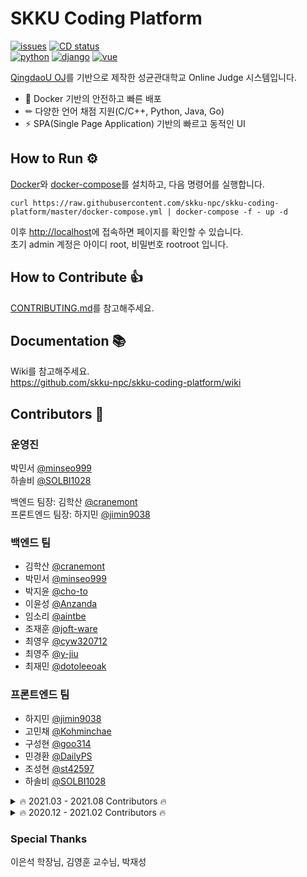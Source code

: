 # SKKU Coding Platform

[![issues](https://img.shields.io/github/issues/skku-npc/skku-coding-platform)](https://github.com/skku-npc/skku-coding-platform/issues)
[![CD status](https://github.com/skku-npc/skku-coding-platform/actions/workflows/cd.yml/badge.svg)](https://github.com/skku-npc/skku-coding-platform/actions/workflows/cd.yml)  
[![python](https://img.shields.io/badge/Python-3.8.10-blue)](https://www.python.org/)
[![django](https://img.shields.io/badge/Django-3.2.11-darkgreen)](https://www.djangoproject.com/)
[![vue](https://img.shields.io/badge/Vue-2.6.14-green)](https://vuejs.org/)

[QingdaoU OJ](https://github.com/QingdaoU/OnlineJudge)를 기반으로 제작한 성균관대학교 Online Judge 시스템입니다.

- 🐳 Docker 기반의 안전하고 빠른 배포
- ✏ 다양한 언어 채점 지원(C/C++, Python, Java, Go)
- ⚡ SPA(Single Page Application) 기반의 빠르고 동적인 UI

## How to Run ⚙
[Docker](https://docs.docker.com/engine/install/)와 [docker-compose](https://docs.docker.com/compose/install/)를 설치하고, 다음 명령어를 실행합니다.

```shell
curl https://raw.githubusercontent.com/skku-npc/skku-coding-platform/master/docker-compose.yml | docker-compose -f - up -d
```

이후 [http://localhost](http://localhost)에 접속하면 페이지를 확인할 수 있습니다.  
초기 admin 계정은 아이디 root, 비밀번호 rootroot 입니다.

## How to Contribute 👍
[CONTRIBUTING.md](https://github.com/skku-npc/skku-coding-platform/blob/master/CONTRIBUTING.md)를 참고해주세요.

## Documentation 📚
Wiki를 참고해주세요.  
https://github.com/skku-npc/skku-coding-platform/wiki

## Contributors 👏

### 운영진
박민서 [@minseo999](https://github.com/minseo999)  
하솔비 [@SOLBI1028](https://github.com/SOLBI1028)  

백엔드 팀장: 김학산 [@cranemont](https://github.com/cranemont)  
프론트엔드 팀장: 하지민 [@jimin9038](https://github.com/jimin9038)  

### 백엔드 팀
- 김학산 [@cranemont](https://github.com/cranemont)
- 박민서 [@minseo999](https://github.com/minseo999)
- 박지윤 [@cho-to](https://github.com/cho-to)
- 이윤성 [@Anzanda](https://github.com/Anzanda)
- 임소리 [@aintbe](https://github.com/aintbe)
- 조재훈 [@joft-ware](https://github.com/joft-ware)
- 최영우 [@cyw320712](https://github.com/cyw320712)
- 최영주 [@y-jiu](https://github.com/y-jiu)
- 최재민 [@dotoleeoak](https://github.com/dotoleeoak)

### 프론트엔드 팀
- 하지민 [@jimin9038](https://github.com/jimin9038) 
- 고민채 [@Kohminchae](https://github.com/Kohminchae)
- 구성현 [@goo314](https://github.com/goo314)
- 민경환 [@DailyPS](https://github.com/DailyPS)
- 조성현 [@st42597](https://github.com/st42597)
- 하솔비 [@SOLBI1028](https://github.com/SOLBI1028)

<details>
<summary>🔥 2021.03 - 2021.08 Contributors 🔥</summary>

### 팀장
책임: 한채정 [@Jeongcc](https://github.com/Jeongcc)  
부책임: 이병현 [@22222bh](https://github.com/22222bh)  

백엔드 팀장: 이병현 [@22222bh](https://github.com/22222bh)  
프론트엔드 팀장: 하지민 [@jimin9038](https://github.com/jimin9038)  

### 백엔드 팀
- 이병현 [@22222bh](https://github.com/22222bh)
- 김학산 [@cranemont](https://github.com/cranemont)
- 박민서 [@cranemont](https://github.com/minseo999)
- 이윤성 [@Anzanda](https://github.com/Anzanda)
- 조재훈 [@joft-ware](https://github.com/joft-ware)
- 최재민 [@dotoleeoak](https://github.com/dotoleeoak)
- 홍진기 [@ghdwlsrl3229](https://github.com/ghdwlsrl3229)

### 프론트엔드 팀
- 하지민 [@jimin9038](https://github.com/jimin9038) 
- 고민채 [@Kohminchae](https://github.com/Kohminchae)
- 민경환 [@DailyPS](https://github.com/DailyPS)
- 최영주 [@y-jiu](https://github.com/y-jiu)
- 하솔비 [@SOLBI1028](https://github.com/SOLBI1028)
</details>

<details>
<summary>🔥 2020.12 - 2021.02 Contributors 🔥</summary>

### 팀장
책임: 한채정 [@Jeongcc](https://github.com/Jeongcc)  
부책임: 이병현 [@22222bh](https://github.com/22222bh)  

백엔드 팀장: 최재민 [@dotoleeoak](https://github.com/dotoleeoak)  
프론트엔드 팀장: 김주영 [@illuminoplanet](https://github.com/illuminoplanet)  

### 백엔드 팀
- 남승민 [@nhjbest22](https://github.com/nhjbest22)
- 송영욱 [@Just4Study](https://github.com/Just4Study)
- 이병현 [@22222bh](https://github.com/22222bh)
- 최재민 [@dotoleeoak](https://github.com/dotoleeoak)
- 한채정 [@Jeongcc](https://github.com/Jeongcc)

### 프론트엔드 팀
- 김주영 [@illuminoplanet](https://github.com/illuminoplanet)
- 박민서 [@minseo999](https://github.com/minseo999)
- 서강민 [@kangrnin](https://github.com/kangrnin)
- 이병현 [@22222bh](https://github.com/22222bh)
- 이석현 [@shlee7131](https://github.com/shlee7131)
- 이용욱 [@yongwookLee](https://github.com/yongwookLee)
- 하솔비 [@SOLBI1028](https://github.com/SOLBI1028)
- 한채정 [@Jeongcc](https://github.com/Jeongcc)
</details>

### Special Thanks
이은석 학장님, 김영훈 교수님, 박재성

